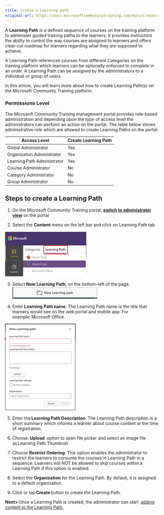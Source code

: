 ```yaml
---
title: Create a Learning path
original-url: https://docs.microsoftcommunitytraining.com/docs/create-a-learning-path
---
```

A **Learning Path** is a defined sequence of courses on the training platform to administer guided training paths to the learners. It provides instructors the ability to control the way courses are assigned to learners and offers clear-cut roadmap for learners regarding what they are supposed to achieve.

A Learning Path references courses from different Categories on the training platform which learners can be optionally enforced to complete in an order. A Learning Path can be assigned by the administrators to a individual or group of users. 

In this article, you will learn more about how to create Learning Path(s) on the Microsoft Community Training platform. 

### Permissions Level
The Microsoft Community Training management portal provides role-based administration and depending upon the type of access level the administrators can perform an action on the portal. The table below shows administrative role which are allowed to create Learning Paths on the portal: 

| Access Level  | Create Learning Path |
| --- | --- | 
| Global Administrator | Yes | 
| Organization Administrator | Yes | 
| Learning Path Administrator | Yes | 
| Course Administrator | No | 
| Category Administrator | No | 
| Group Administrator | No | 

## Steps to create a Learning Path 

1.	On the Microsoft Community Training portal, [**switch to administrator view**](https://microsoftindia.document360.io/docs/configure-platform#step-2--switch-to-administrator-view-of-the-portal) on the portal

2.	Select the **Content** menu on the left bar and click on Learning Path tab

![image.png](../../../media/image%28388%29.png)

3.	Select **New Learning Path**, on the bottom-left of the page.
![image.png](../../../media/image%28390%29.png)

4.	Enter **Learning Path name**. The Learning Path name is the title that learners would see on the web portal and mobile app. For example: Microsoft Office. 

![image.png](../../../media/image%28391%29.png)

5.	 Enter the **Learning Path Description**. The Learning Path description is a short summary which informs a learner about course content at the time of registration. 

6.	 Choose  **Upload**  option to open file picker and select an image file as Learning Path Thumbnail 

7.	 Choose **Restrict Ordering**. This option enables the administrator to restrict the learners to consume the courses in Learning Path in a sequence. Learners will NOT be allowed to skip courses within a Learning Path if this option is enabled. 

8.	 Select the **Organization** for the Learning Path. By default, it is assigned to a default organization. 

9.	 Click or tap **Create** button to create the Learning Path. 

**Next>** Once a Learning Path is created, the administrator can start  [adding content to the Learning Path.](/v1/docs/add-course-to-a-learning-path)
